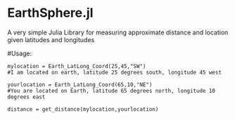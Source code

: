 EarthSphere.jl
==============

A very simple Julia Library for measuring approximate distance and location given latitudes and longitudes


#Usage:
```
mylocation = Earth_LatLong_Coord(25,45,"SW")
#I am located on earth, latitude 25 degrees south, longitude 45 west

yourlocation = Earth_LatLong_Coord(65,10,"NE")
#You are located on Earth, latitude 65 degrees north, longitude 10 degrees east

distance = get_distance(mylocation,yourlocation)
